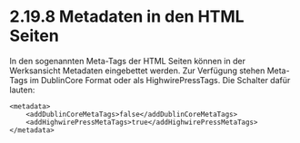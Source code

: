 # 2.19.8 Metadaten in den HTML Seiten

In den sogenannten Meta-Tags der HTML Seiten können in der Werksansicht Metadaten eingebettet werden. Zur Verfügung stehen Meta-Tags im DublinCore Format oder als HighwirePressTags. Die Schalter dafür lauten:

```markup
<metadata>
    <addDublinCoreMetaTags>false</addDublinCoreMetaTags>
    <addHighwirePressMetaTags>true</addHighwirePressMetaTags>
</metadata>
```



